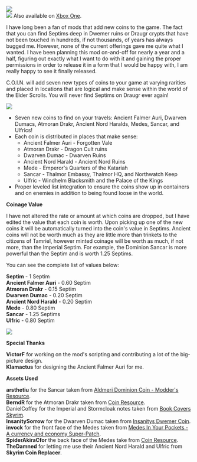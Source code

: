 ![](https://raw.githubusercontent.com/PierreDespereaux/PierreDespereaux/master/assets/images/banners/C.O.I.N.png)\
[![](https://raw.githubusercontent.com/PierreDespereaux/PierreDespereaux/master/assets/images/Xbox%20Tiny.png)](https://bethesda.net/en/mods/skyrim/mod-detail/4198330)﻿ Also available on [Xbox One](https://bethesda.net/en/mods/skyrim/mod-detail/4198330)﻿.

I have long been a fan of mods that add new coins to the game. The fact that you can find Septims deep in Dwemer ruins or Draugr crypts that have not been touched in hundreds, if not thousands, of years has always bugged me. However, none of the current offerings gave me quite what I wanted. I have been planning this mod on-and-off for nearly a year and a half, figuring out exactly what I want to do with it and gaining the proper permissions in order to release it in a form that I would be happy with, I am really happy to see it finally released.

C.O.I.N. will add seven new types of coins to your game at varying rarities and placed in locations that are logical and make sense within the world of the Elder Scrolls. You will never find Septims on Draugr ever again!

![](https://raw.githubusercontent.com/PierreDespereaux/PierreDespereaux/master/assets/images/banners/Features.png)

- Seven new coins to find on your travels: Ancient Falmer Auri, Dwarven Dumacs, Atmoran Drakr, Ancient Nord Haralds, Medes, Sancar, and Ulfrics!
- Each coin is distributed in places that make sense:  
    - Ancient Falmer Auri - Forgotten Vale  
    - Atmoran Drakr - Dragon Cult ruins  
    - Dwarven Dumac - Dwarven Ruins  
    - Ancient Nord Harald - Ancient Nord Ruins  
    - Mede - Emperor's Quarters of the Katariah  
    - Sancar - Thalmor Embassy, Thalmor HQ, and Northwatch Keep  
    - Ulfric - Windhelm Blacksmith and the Palace of the Kings  
- Proper leveled list integration to ensure the coins show up in containers and on enemies in addition to being found loose in the world.

__**Coinage Value**__

I have not altered the rate or amount at which coins are dropped, but I have edited the value that each coin is worth. Upon picking up one of the new coins it will be automatically turned into the coin's value in Septims. Ancient coins will not be worth much as they are little more than trinkets to the citizens of Tamriel, however minted coinage will be worth as much, if not more, than the Imperial Septim. For example, the Dominion Sancar is more powerful than the Septim and is worth 1.25 Septims.

You can see the complete list of values below:

**Septim** - 1 Septim\
**Ancient Falmer Auri** - 0.60 Septim\
**Atmoran Drakr** - 0.15 Septim\
**Dwarven Dumac** - 0.20 Septim\
**Ancient Nord Harald** - 0.20 Septim\
**Mede** - 0.80 Septim\
**Sancar** - 1.25 Septims\
**Ulfric** - 0.80 Septim

![](https://raw.githubusercontent.com/PierreDespereaux/PierreDespereaux/master/assets/images/banners/Credits.png)

__**Special Thanks**__

**VictorF** for working on the mod's scripting and contributing a lot of the big-picture design.\
**Klamactus** for designing the Ancient Falmer Auri for me.

__**Assets Used**__

**arsthetiu** for the Sancar taken from [Aldmeri Dominion Coin - Modder's Resource](https://www.nexusmods.com/skyrimspecialedition/mods/47218)﻿.\
**BerndR** for the Atmoran Drakr taken from [Coin Resource](https://www.nexusmods.com/skyrimspecialedition/mods/22196).\
DanielCoffey for the Imperial and Stormcloak notes taken from [Book Covers Skyrim](https://www.nexusmods.com/skyrimspecialedition/mods/901).\
**InsanitySorrow** for the Dwarven Dumac taken from [Insanitys Dwemer Coin](https://www.nexusmods.com/skyrim/mods/33812)﻿.\
**invock** for the front face of the Medes taken from [Medes In Your Pockets - A currency and economy Super-Patch](https://www.nexusmods.com/skyrimspecialedition/mods/26097).\
**SpiderAkiraCfor** the back face of the Medes take from [Coin Resource](https://www.nexusmods.com/skyrim/mods/45063)﻿.\
**TheDamned** for letting me use their Ancient Nord Harald and Ulfric from **Skyrim Coin Replacer**.
